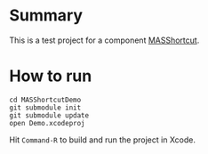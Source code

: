 # Summary

This is a test project for a component [MASShortcut](https://github.com/shpakovski/MASShortcut).

# How to run

	cd MASShortcutDemo
	git submodule init
	git submodule update
	open Demo.xcodeproj

Hit `Command-R` to build and run the project in Xcode.
